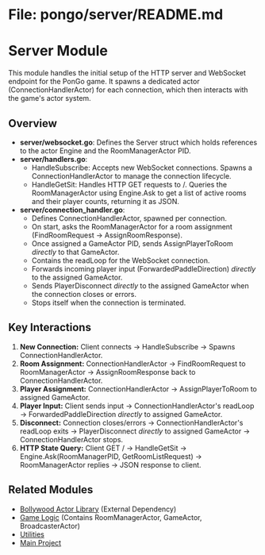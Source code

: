 # File: pongo/server/README.md

# Server Module

This module handles the initial setup of the HTTP server and WebSocket endpoint for the PonGo game. It spawns a dedicated actor (ConnectionHandlerActor) for each connection, which then interacts with the game's actor system.

## Overview

-   **server/websocket.go**: Defines the Server struct which holds references to the actor Engine and the RoomManagerActor PID.
-   **server/handlers.go**:
    -   HandleSubscribe: Accepts new WebSocket connections. Spawns a ConnectionHandlerActor to manage the connection lifecycle.
    -   HandleGetSit: Handles HTTP GET requests to /. Queries the RoomManagerActor using Engine.Ask to get a list of active rooms and their player counts, returning it as JSON.
-   **server/connection_handler.go**:
    -   Defines ConnectionHandlerActor, spawned per connection.
    -   On start, asks the RoomManagerActor for a room assignment (FindRoomRequest -> AssignRoomResponse).
    -   Once assigned a GameActor PID, sends AssignPlayerToRoom *directly* to that GameActor.
    -   Contains the readLoop for the WebSocket connection.
    -   Forwards incoming player input (ForwardedPaddleDirection) *directly* to the assigned GameActor.
    -   Sends PlayerDisconnect *directly* to the assigned GameActor when the connection closes or errors.
    -   Stops itself when the connection is terminated.

## Key Interactions

1.  **New Connection:** Client connects -> HandleSubscribe -> Spawns ConnectionHandlerActor.
2.  **Room Assignment:** ConnectionHandlerActor -> FindRoomRequest to RoomManagerActor -> AssignRoomResponse back to ConnectionHandlerActor.
3.  **Player Assignment:** ConnectionHandlerActor -> AssignPlayerToRoom to assigned GameActor.
4.  **Player Input:** Client sends input -> ConnectionHandlerActor's readLoop -> ForwardedPaddleDirection *directly* to assigned GameActor.
5.  **Disconnect:** Connection closes/errors -> ConnectionHandlerActor's readLoop exits -> PlayerDisconnect *directly* to assigned GameActor -> ConnectionHandlerActor stops.
6.  **HTTP State Query:** Client GET / -> HandleGetSit -> Engine.Ask(RoomManagerPID, GetRoomListRequest) -> RoomManagerActor replies -> JSON response to client.

## Related Modules

*   [Bollywood Actor Library](https://github.com/lguibr/bollywood) (External Dependency)
*   [Game Logic](../game/README.md) (Contains RoomManagerActor, GameActor, BroadcasterActor)
*   [Utilities](../utils/README.md)
*   [Main Project](../README.md)
